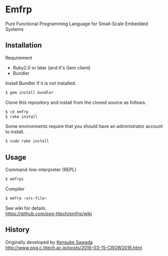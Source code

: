 # Emfrp

Pure Functional Programming Language for Small-Scale Embedded Systems


## Installation

Requirement
* Ruby2.0 or later (and it's Gem client)
* Bundler

Install Bundler if it is not installed.
```sh
$ gem install bundler
```

Clone this repository and install from the cloned source as follows.
```sh
$ cd emfrp
$ rake install
```

Some environments require that you should have an administrator account to install.
```sh
$ sudo rake install
```

## Usage
Command-line-interpreter (REPL)
```sh
$ emfrpi
```

Compiler
```sh
$ emfrp <src-file>
```

See wiki for details.  
https://github.com/psg-titech/emfrp/wiki

## History
Originally developed by [Kensuke Sawada](https://github.com/sawaken)   
http://www.psg.c.titech.ac.jp/posts/2016-03-15-CROW2016.html
